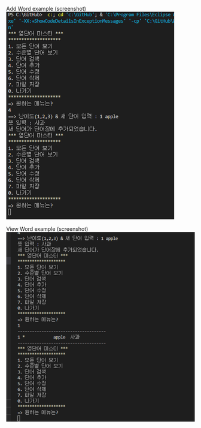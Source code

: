 Add Word example (screenshot)  
![Add Word](screenshots/addWordExecute.png?raw=true "Add Word")  


View Word example (screenshot)  
![View Word](screenshots/viewWordExecute.png?raw=true "View Word")
